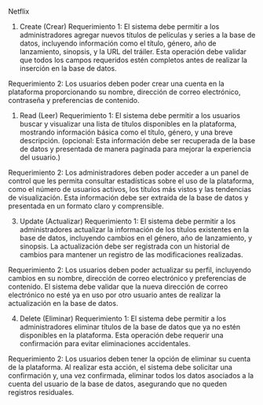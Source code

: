 Netflix

1. Create (Crear)
Requerimiento 1: El sistema debe permitir a los administradores agregar nuevos títulos de películas y series a la base de datos, incluyendo información como el título, género, año de lanzamiento, sinopsis, y la URL del tráiler. Esta operación debe validar que todos los campos requeridos estén completos antes de realizar la inserción en la base de datos.

Requerimiento 2: Los usuarios deben poder crear una cuenta en la plataforma proporcionando su nombre, dirección de correo electrónico, contraseña y preferencias de contenido. 

1. Read (Leer)
Requerimiento 1: El sistema debe permitir a los usuarios buscar y visualizar una lista de títulos disponibles en la plataforma, mostrando información básica como el título, género, y una breve descripción. (opcional: Esta información debe ser recuperada de la base de datos y presentada de manera paginada para mejorar la experiencia del usuario.)

Requerimiento 2: Los administradores deben poder acceder a un panel de control que les permita consultar estadísticas sobre el uso de la plataforma, como el número de usuarios activos, los títulos más vistos y las tendencias de visualización. Esta información debe ser extraída de la base de datos y presentada en un formato claro y comprensible.

3. Update (Actualizar)
Requerimiento 1: El sistema debe permitir a los administradores actualizar la información de los títulos existentes en la base de datos, incluyendo cambios en el género, año de lanzamiento, y sinopsis. La actualización debe ser registrada con un historial de cambios para mantener un registro de las modificaciones realizadas.

Requerimiento 2: Los usuarios deben poder actualizar su perfil, incluyendo cambios en su nombre, dirección de correo electrónico y preferencias de contenido. El sistema debe validar que la nueva dirección de correo electrónico no esté ya en uso por otro usuario antes de realizar la actualización en la base de datos.

4. Delete (Eliminar)
Requerimiento 1: El sistema debe permitir a los administradores eliminar títulos de la base de datos que ya no estén disponibles en la plataforma. Esta operación debe requerir una confirmación para evitar eliminaciones accidentales.

Requerimiento 2: Los usuarios deben tener la opción de eliminar su cuenta de la plataforma. Al realizar esta acción, el sistema debe solicitar una confirmación y, una vez confirmada, eliminar todos los datos asociados a la cuenta del usuario de la base de datos, asegurando que no queden registros residuales.